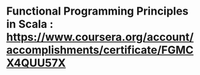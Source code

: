 # Functional Programming Principles in Scala : https://www.coursera.org/account/accomplishments/certificate/FGMCX4QUU57X  
